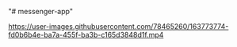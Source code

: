 "# messenger-app" 


https://user-images.githubusercontent.com/78465260/163773774-fd0b6b4e-ba7a-455f-ba3b-c165d3848d1f.mp4

